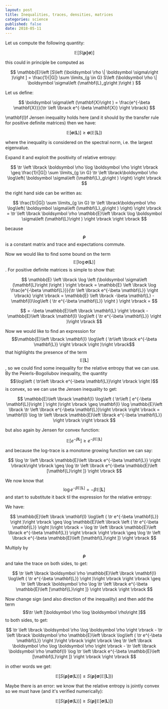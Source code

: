 ```yaml
---
layout: post
title: Inequalities, traces, densities, matrices
categories: science
published: false
date: 2018-05-11
---
```


Let us compute the following quantity:


$$
\mathbb{E}\left [S\left (\boldsymbol \rho \| \boldsymbol \sigma\right )\right ]
$$


this could in principle be computed as

$$
\mathbb{E}\left [S\left (\boldsymbol \rho \| \boldsymbol \sigma\right )\right ] = \frac{1}{|G|} \sum \limits_{g \in G} S\left (\boldsymbol \rho \| \boldsymbol \sigma\left (\mathbf{L}_g\right )\right )
$$


Let us define:

$$
\boldsymbol \sigma\left (\mathbf{X}\right ) = \frac{e^{-\beta \mathbf{X}}}{\tr \left \lbrack e^{-\beta \mathbf{X}} \right \rbrack}
$$

\mathbf{I}f Jensen inequality holds here (and it should by the transfer rule for positive definite matrices) then we have:

$$
\mathbb{E}\left \lbrack\boldsymbol \sigma\left (\mathbf{L}\right )\right \rbrack \geq \boldsymbol \sigma \left (\mathbb{E}\left \lbrack \mathbf{L}\right \rbrack\right )
$$

where the inequality is considered on the spectral norm, i.e. the largest eigenvalue.

Expand it and exploit the positivity of relative entropy:

$$
\tr \left \lbrack \boldsymbol \rho \log \boldsymbol \rho \right \rbrack \geq \frac{1}{|G|} \sum \limits_{g \in G}  \tr \left \lbrack\boldsymbol \rho \log\left( \boldsymbol \sigma\left (\mathbf{L}_g\right ) \right) \right \rbrack
$$

the right hand side can be written as:

$$
\frac{1}{|G|} \sum \limits_{g \in G}  \tr \left \lbrack\boldsymbol \rho \log\left( \boldsymbol \sigma\left (\mathbf{L}_g\right ) \right) \right \rbrack = \tr \left \lbrack \boldsymbol \rho \mathbb{E}\left \lbrack \log \boldsymbol \sigma\left (\mathbf{L}\right ) \right \rbrack \right \rbrack
$$

because $$\boldsymbol \rho$$ is a constant matrix and trace and expectations commute.

Now we would like to find some bound on the term $$\mathbb{E}\left \lbrack \log \boldsymbol \sigma\left (\mathbf{L}\right ) \right \rbrack$$.
For positive definite matrices is simple to show that:

$$
\mathbb{E} \left \lbrack \log \left (\boldsymbol \sigma\left (\mathbf{L}\right )\right ) \right \rbrack = \mathbb{E} \left \lbrack \log \frac{e^{-\beta \mathbf{L}}}{\tr \left \lbrack e^{-\beta \mathbf{L}} \right \rbrack}  \right \rbrack = \mathbb{E} \left \lbrack -\beta \mathbf{L} - \mathbf{I}\log\left ( \tr e^{-\beta \mathbf{L}} \right )  \right \rbrack =
$$

$$
= -\beta \mathbb{E}\left \lbrack \mathbf{L} \right \rbrack - \mathbb{E}\left \lbrack \mathbf{I} \log\left ( \tr e^{-\beta \mathbf{L}} \right )\right \rbrack
$$

Now we would like to find an expression for $$\mathbb{E}\left \lbrack \mathbf{I} \log\left ( \tr\left \lbrack e^{-\beta \mathbf{L}} \right \rbrack \right )\right \rbrack$$ that highlights the presence of the term $$\mathbb{E}[\mathbf{L}]$$, so we could find some inequality for the relative entropy that we can use.
By the Peierls-Bogoliubov inequality, the quantity $$\log\left ( \tr\left \lbrack e^{-\beta \mathbf{L}}\right \rbrack \right )$$ is convex, so we can use the Jensen inequality to get:

$$
\mathbb{E}\left \lbrack  \mathbf{I} \log\left ( \tr\left [ e^{-\beta \mathbf{L}}\right ] \right )\right \rbrack \geq \mathbf{I} \log \mathbb{E}\left \lbrack \tr \left \lbrack e^{-\beta \mathbf{L}}\right \rbrack \right \rbrack = \mathbf{I} \log \tr \left \lbrack \mathbb{E}\left \lbrack e^{-\beta \mathbf{L}} \right \rbrack \right \rbrack
$$

but also again by Jensen for convex function:

$$
\mathbb{E}\left \lbrack e^{-\beta \mathbf{L}}\right \rbrack \geq e^{-\beta \mathbb{E}\left [\mathbf{L}\right ]}
$$

and because the log-trace is a monotone growing function we can say:

$$
\log \tr \left \lbrack \mathbb{E}\left \lbrack e^{-\beta \mathbf{L}} \right \rbrack\right \rbrack \geq \log \tr \left \lbrack e^{-\beta \mathbb{E}\left [\mathbf{L}\right ]} \right \rbrack
$$

We now know that $$\log e^{-\beta \mathbb{E}\left [\mathbf{L}\right ]} = -\beta \mathbb{E}\left [\mathbf{L}\right ]$$ and start to substitute it back til the expression for the relative entropy:

We have:

$$
\mathbb{E}\left \lbrack \mathbf{I} \log\left ( \tr e^{-\beta \mathbf{L}} \right )\right \rbrack \geq \log \mathbb{E}\left \lbrack \left ( \tr e^{-\beta \mathbf{L}} \right )\right \rbrack = \log \tr \left \lbrack \mathbb{E}\left \lbrack e^{-\beta \mathbf{L}} \right \rbrack \right \rbrack \geq \log \tr \left \lbrack e^{-\beta \mathbb{E}\left [\mathbf{L}\right ]} \right \rbrack
$$

Multiply by $$\boldsymbol \rho$$ and take the trace on both sides, to get:

$$
\tr \left \lbrack \boldsymbol \rho \mathbb{E}\left \lbrack \mathbf{I} \log\left ( \tr e^{-\beta \mathbf{L}} \right )\right \rbrack \right \rbrack \geq
\tr \left \lbrack \boldsymbol \rho \log \tr \left \lbrack e^{-\beta \mathbb{E}\left [\mathbf{L}\right ]} \right \rbrack \right \rbrack
$$

Now change sign (and also direction of the inequality) and then add the term $$\tr \left [\boldsymbol \rho \log \boldsymbol \rho\right ]$$ to both sides, to get:

$$
\tr \left \lbrack \boldsymbol \rho \log \boldsymbol \rho \right \rbrack - \tr \left \lbrack \boldsymbol \rho \mathbb{E}\left \lbrack \log\left ( \tr e^{-\beta \mathbf{L}} \right )\right \rbrack \right \rbrack \leq
\tr \left \lbrack \boldsymbol \rho \log \boldsymbol \rho \right \rbrack - \tr \left \lbrack \boldsymbol \rho \mathbf{I} \log \tr \left \lbrack e^{-\beta \mathbb{E}\left [\mathbf{L}\right ]} \right \rbrack \right \rbrack
$$

in other words we get:

$$
\mathbb{E}\left \lbrack S(\boldsymbol \rho \| \boldsymbol \sigma(\mathbf{L})) \right \rbrack \leq S(\boldsymbol \rho \| \boldsymbol \sigma(\mathbb{E}[\mathbf{L}]))
$$

Maybe there is an error: we know that the relative entropy is jointly convex so we must have (and it's verified numerically):

$$
\mathbb{E}\left \lbrack S(\boldsymbol \rho \| \boldsymbol \sigma(\mathbf{L})) \right \rbrack \geq S(\boldsymbol \rho \| \mathbb{E}[\boldsymbol \sigma(\mathbf{L})])
$$
